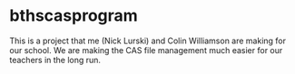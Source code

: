 bthscasprogram
==============
This is a project that me (Nick Lurski) and Colin Williamson are making for our school.
We are making the CAS file management much easier for our teachers in the long run.
